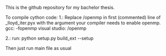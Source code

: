This is the github repository for my bachelor thesis.

To compile cython code:
1.: 
    Replace /openmp in first (commented) line of _lloyd_iter.pyx with the argument your compiler needs to enable openmp.
    gcc: -fopenmp
    visual studio: /openmp

2.:
    run:
    python setup.py build_ext --setup

Then just run main file as usual